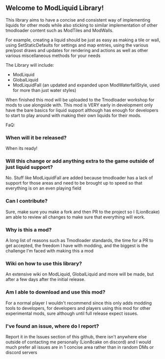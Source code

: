 ## Welcome to ModLiquid Library!
This library aims to have a concise and consistent way of implementing liquids for other mods while also sticking to similar implementation of other tmodloader content such as ModTiles and ModWalls.

For example, creating a liquid should be just as easy as making a tile or wall, using SetStaticDefaults for settings and map entries, using the various pre/post draws and updates for rendering and actions as well as other various miscellaneous methods for your needs

The Library will include:
* ModLiquid
* GlobalLiquid
* ModLiquidFall (an updated and expanded upon ModWaterfallStyle, used for more than just water styles)

When finished this mod will be uploaded to the Tmodloader workshop for mods to use alongside with. This mod is VERY early in development only have the bare basics for liquid support although has enough for developers to start to play around with making their own liquids for their mods.

FaQ:

### When will it be released?

When its ready!


### Will this change or add anything extra to the game outside of just liquid support?

No. Stuff like ModLiquidFall are added because tmodloader has a lack of support for those areas and need to be brought up to speed so that everything is on an even playing field


### Can I contribute?

Sure, make sure you make a fork and then PR to the project so I (Lion8cake) am able to review all changes to make sure that everything will work.


### Why is this a mod?

A long list of reasons such as Tmodloader standards, the time for a PR to get accepted, the freedom I have with modding, and the biggest is the challenge I'm faced with making this a mod


### Wiki on how to use this library?

An extensive wiki on ModLiquid, GlobalLiquid and more will be made, but after a few days after the initial release.


### Am I able to download and use this mod?

For a normal player I wouldn't recommend since this only adds modding tools to developers, for developers and players using this mod for other experimental mods, sure although until full release expect issues.


### I've found an issue, where do I report?

Report it in the Issues section of this github, there isn't anywhere else outside of contacting me personally (Lion8cake on discord) and I would much prefer all issues are in 1 concise area rather than in random DMs or discord servers

